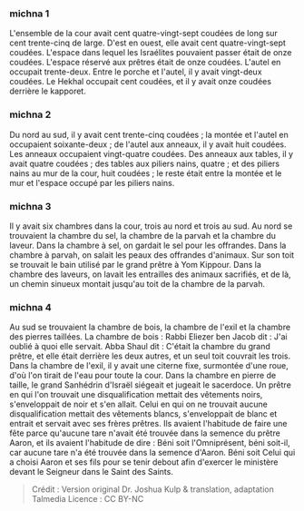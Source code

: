 
### michna 1
L'ensemble de la cour avait cent quatre-vingt-sept coudées de long sur cent trente-cinq de large. D'est en ouest, elle avait cent quatre-vingt-sept coudées. L'espace dans lequel les Israélites pouvaient passer était de onze coudées. L'espace réservé aux prêtres était de onze coudées. L'autel en occupait trente-deux. Entre le porche et l'autel, il y avait vingt-deux coudées. Le Hekhal occupait cent coudées, et il y avait onze coudées derrière le kapporet.

### michna 2
Du nord au sud, il y avait cent trente-cinq coudées ; la montée et l'autel en occupaient soixante-deux ; de l'autel aux anneaux, il y avait huit coudées. Les anneaux occupaient vingt-quatre coudées. Des anneaux aux tables, il y avait quatre coudées ; des tables aux piliers nains, quatre ; et des piliers nains au mur de la cour, huit coudées ; le reste était entre la montée et le mur et l'espace occupé par les piliers nains.

### michna 3
Il y avait six chambres dans la cour, trois au nord et trois au sud. Au nord se trouvaient la chambre du sel, la chambre de la parvah et la chambre du laveur. Dans la chambre à sel, on gardait le sel pour les offrandes. Dans la chambre à parvah, on salait les peaux des offrandes d'animaux. Sur son toit se trouvait le bain utilisé par le grand prêtre à Yom Kippour. Dans la chambre des laveurs, on lavait les entrailles des animaux sacrifiés, et de là, un chemin sinueux montait jusqu'au toit de la chambre de la parvah.

### michna 4
Au sud se trouvaient la chambre de bois, la chambre de l'exil et la chambre des pierres taillées. La chambre de bois : Rabbi Eliezer ben Jacob dit : J'ai oublié à quoi elle servait. Abba Shaul dit : C'était la chambre du grand prêtre, et elle était derrière les deux autres, et un seul toit couvrait les trois. Dans la chambre de l'exil, il y avait une citerne fixe, surmontée d'une roue, d'où l'on tirait de l'eau pour toute la cour. Dans la chambre en pierre de taille, le grand Sanhédrin d'Israël siégeait et jugeait le sacerdoce. Un prêtre en qui l'on trouvait une disqualification mettait des vêtements noirs, s'enveloppait de noir et s'en allait. Celui en qui on ne trouvait aucune disqualification mettait des vêtements blancs, s'enveloppait de blanc et entrait et servait avec ses frères prêtres. Ils avaient l'habitude de faire une fête parce qu'aucune tare n'avait été trouvée dans la semence du prêtre Aaron, et ils avaient l'habitude de dire : Béni soit l'Omniprésent, béni soit-il, car aucune tare n'a été trouvée dans la semence d'Aaron. Béni soit Celui qui a choisi Aaron et ses fils pour se tenir debout afin d'exercer le ministère devant le Seigneur dans le Saint des Saints.

>Crédit : Version original Dr. Joshua Kulp & translation, adaptation Talmedia
>Licence : CC BY-NC